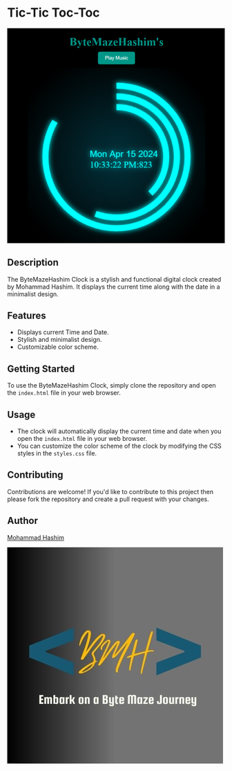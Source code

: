 # Tic-Tic Toc-Toc

![Clock](https://github.com/mohammadhashim135/ByteMazeHashim-Clock/blob/0d6e6284ffe935901e33e3ad1815f5d3408a83af/Clock.png)

## Description

The ByteMazeHashim Clock is a stylish and functional digital clock created by Mohammad Hashim. It displays the current time along with the date in a minimalist design.

## Features

- Displays current Time and Date.
- Stylish and minimalist design.
- Customizable color scheme.

## Getting Started

To use the ByteMazeHashim Clock, simply clone the repository and open the `index.html` file in your web browser.

## Usage

- The clock will automatically display the current time and date when you open the `index.html` file in your web browser.
- You can customize the color scheme of the clock by modifying the CSS styles in the `styles.css` file.

## Contributing

Contributions are welcome! If you'd like to contribute to this project then please fork the repository and create a pull request with your changes.


## Author

[Mohammad Hashim](https://github.com/mohammadhashim135) 

[![Logo](https://github.com/mohammadhashim135/ByteMazeHashim-Clock/raw/104ffb29a8c3f3f547a31901b78c1d3689a1592a/logo.jpg)](https://youtube.com/shorts/FBcG4cTua9A?si=9uHhXKZi0woZ1jfr)

